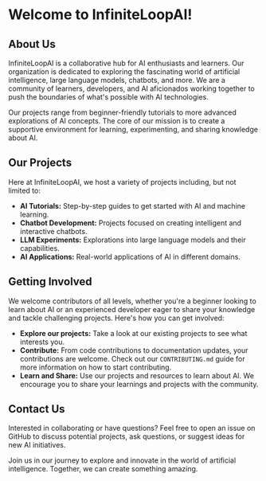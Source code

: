 # Welcome to InfiniteLoopAI!

## About Us

InfiniteLoopAI is a collaborative hub for AI enthusiasts and learners. Our organization is dedicated to exploring the fascinating world of artificial intelligence, large language models, chatbots, and more. We are a community of learners, developers, and AI aficionados working together to push the boundaries of what's possible with AI technologies.

Our projects range from beginner-friendly tutorials to more advanced explorations of AI concepts. The core of our mission is to create a supportive environment for learning, experimenting, and sharing knowledge about AI.

## Our Projects

Here at InfiniteLoopAI, we host a variety of projects including, but not limited to:

- **AI Tutorials:** Step-by-step guides to get started with AI and machine learning.
- **Chatbot Development:** Projects focused on creating intelligent and interactive chatbots.
- **LLM Experiments:** Explorations into large language models and their capabilities.
- **AI Applications:** Real-world applications of AI in different domains.

## Getting Involved

We welcome contributors of all levels, whether you're a beginner looking to learn about AI or an experienced developer eager to share your knowledge and tackle challenging projects. Here's how you can get involved:

- **Explore our projects:** Take a look at our existing projects to see what interests you.
- **Contribute:** From code contributions to documentation updates, your contributions are welcome. Check out our `CONTRIBUTING.md` guide for more information on how to start contributing.
- **Learn and Share:** Use our projects and resources to learn about AI. We encourage you to share your learnings and projects with the community.

## Contact Us

Interested in collaborating or have questions? Feel free to open an issue on GitHub to discuss potential projects, ask questions, or suggest ideas for new AI initiatives.

Join us in our journey to explore and innovate in the world of artificial intelligence. Together, we can create something amazing.
